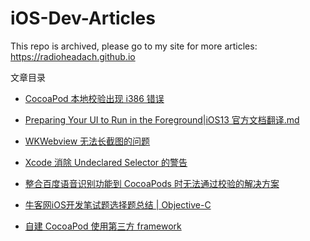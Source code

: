 # iOS-Dev-Articles

This repo is archived, please go to my site for more articles: <https://radioheadach.github.io>

文章目录

- [CocoaPod 本地校验出现 i386 错误](https://github.com/RadioHeadach/iOS-Dev-Articles/blob/master/Articles%20Archive/CocoaPod%20%E6%9C%AC%E5%9C%B0%E6%A0%A1%E9%AA%8C%E5%87%BA%E7%8E%B0%20i386%20%E9%94%99%E8%AF%AF.md)

- [Preparing Your UI to Run in the Foreground|iOS13 官方文档翻译.md](https://github.com/RadioHeadach/iOS-Dev-Articles/blob/master/Articles%20Archive/Preparing%20Your%20UI%20to%20Run%20in%20the%20Foreground%7CiOS13%20%E5%AE%98%E6%96%B9%E6%96%87%E6%A1%A3%E7%BF%BB%E8%AF%91.md)

- [WKWebview 无法长截图的问题](https://github.com/RadioHeadach/iOS-Dev-Articles/blob/master/Articles%20Archive/WKWebview%20%E6%97%A0%E6%B3%95%E9%95%BF%E6%88%AA%E5%9B%BE%E7%9A%84%E9%97%AE%E9%A2%98.md)

- [Xcode 消除 Undeclared Selector 的警告](https://github.com/RadioHeadach/iOS-Dev-Articles/blob/master/Articles%20Archive/Xcode%20%E6%B6%88%E9%99%A4%20Undeclared%20Selector%20%E7%9A%84%E8%AD%A6%E5%91%8A.md)

- [整合百度语音识别功能到 CocoaPods 时无法通过校验的解决方案](https://github.com/RadioHeadach/iOS-Dev-Articles/blob/master/Articles%20Archive/%E6%95%B4%E5%90%88%E7%99%BE%E5%BA%A6%E8%AF%AD%E9%9F%B3%E8%AF%86%E5%88%AB%E5%8A%9F%E8%83%BD%E5%88%B0%20CocoaPods%20%E6%97%B6%E6%97%A0%E6%B3%95%E9%80%9A%E8%BF%87%E6%A0%A1%E9%AA%8C%E7%9A%84%E8%A7%A3%E5%86%B3%E6%96%B9%E6%A1%88.md)

- [牛客网iOS开发笔试题选择题总结 | Objective-C](https://github.com/RadioHeadach/iOS-Dev-Articles/blob/master/Articles%20Archive/%E7%89%9B%E5%AE%A2%E7%BD%91iOS%E5%BC%80%E5%8F%91%E7%AC%94%E8%AF%95%E9%A2%98%E9%80%89%E6%8B%A9%E9%A2%98%E6%80%BB%E7%BB%93%20%7C%20Objective-C.md)

- [自建 CocoaPod 使用第三方 framework](https://github.com/RadioHeadach/iOS-Dev-Articles/blob/master/Articles%20Archive/%E8%87%AA%E5%BB%BA%20CocoaPod%20%E4%BD%BF%E7%94%A8%E7%AC%AC%E4%B8%89%E6%96%B9%20framework.md)